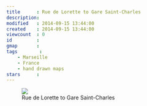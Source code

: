 ```yaml
---
title      : Rue de Lorette to Gare Saint-Charles
description: 
modified   : 2014-09-15 13:44:00
created    : 2014-09-15 13:44:00
viewcount  : 0
id         : 
gmap       : 
tags        :
    - Marseille
    - France
    - hand drawn maps
stars      : 
---
```


<figure>
    <img src="img057.png">
    <figcaption>Rue de Lorette to Gare Saint-Charles</figcaption>
</figure>

